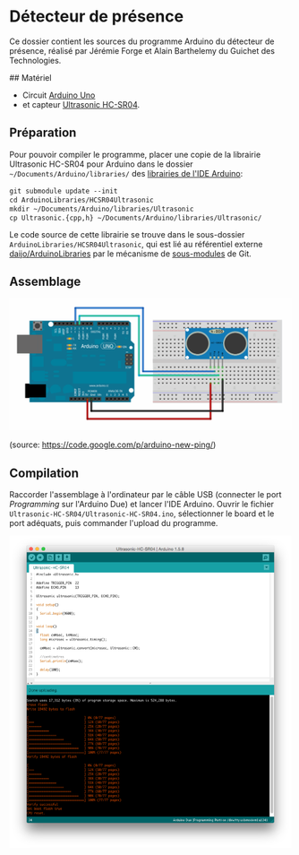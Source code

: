 # Détecteur de présence

Ce dossier contient les sources du programme Arduino du détecteur de présence, réalisé
par Jérémie Forge et Alain Barthelemy du Guichet des Technologies.

## Matériel

 * Circuit [Arduino Uno](http://arduino.cc/en/Main/ArduinoBoardUno)
 * et capteur [Ultrasonic HC-SR04](https://docs.google.com/document/d/1Y-yZnNhMYy7rwhAgyL_pfa39RsB-x2qR4vP8saG73rE).

## Préparation

Pour pouvoir compiler le programme, placer une copie de la librairie Ultrasonic HC-SR04
pour Arduino dans le dossier `~/Documents/Arduino/libraries/` des [librairies de l'IDE
Arduino](http://www.arduino.cc/en/Hacking/Libraries):

    git submodule update --init
    cd ArduinoLibraries/HCSR04Ultrasonic
    mkdir ~/Documents/Arduino/libraries/Ultrasonic
    cp Ultrasonic.{cpp,h} ~/Documents/Arduino/libraries/Ultrasonic/

Le code source de cette librairie se trouve dans le sous-dossier `ArduinoLibraries/HCSR04Ultrasonic`,
qui est lié au référentiel externe [daijo/ArduinoLibraries](https://github.com/daijo/ArduinoLibraries)
par le mécanisme de [sous-modules](http://git-scm.com/book/en/v2/Git-Tools-Submodules) de Git.

## Assemblage

![Assemblage de l'Arduino Uno et du capteur Ultrasonic HC-SR04](arduino-uno-ultrasonic-hc-sr04-wiring.png)

(source: https://code.google.com/p/arduino-new-ping/)

## Compilation

Raccorder l'assemblage à l'ordinateur par le câble USB (connecter le port _Programming_ sur
l'Arduino Due) et lancer l'IDE Arduino. Ouvrir le fichier `Ultrasonic-HC-SR04/Ultrasonic-HC-SR04.ino`,
sélectionner le board et le port adéquats, puis commander l'upload du programme.

![Aperçu de l'IDE Arduino avec le programme du capteur](arduino-ide-ultrasonic-compile.png)
